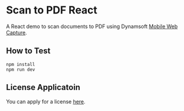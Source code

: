 # Scan to PDF React

A React demo to scan documents to PDF using Dynamsoft [Mobile Web Capture](https://www.dynamsoft.com/mobile-web-capture/docs/introduction/index.html).

## How to Test

```
npm install
npm run dev
```

## License Applicatoin

You can apply for a license [here](https://www.dynamsoft.com/customer/license/trialLicense/?product=dcv&package=cross-platform).

